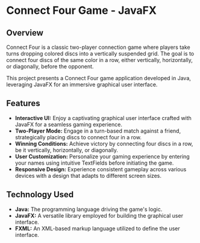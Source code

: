 # Connect Four Game - JavaFX

## Overview

Connect Four is a classic two-player connection game where players take turns dropping colored discs into a vertically suspended grid. The goal is to connect four discs of the same color in a row, either vertically, horizontally, or diagonally, before the opponent.

This project presents a Connect Four game application developed in Java, leveraging JavaFX for an immersive graphical user interface.

## Features

- **Interactive UI:** Enjoy a captivating graphical user interface crafted with JavaFX for a seamless gaming experience.
- **Two-Player Mode:** Engage in a turn-based match against a friend, strategically placing discs to connect four in a row.
- **Winning Conditions:** Achieve victory by connecting four discs in a row, be it vertically, horizontally, or diagonally.
- **User Customization:** Personalize your gaming experience by entering your names using intuitive TextFields before initiating the game.
- **Responsive Design:** Experience consistent gameplay across various devices with a design that adapts to different screen sizes.

## Technology Used

- **Java:** The programming language driving the game's logic.
- **JavaFX:** A versatile library employed for building the graphical user interface.
- **FXML:** An XML-based markup language utilized to define the user interface.
